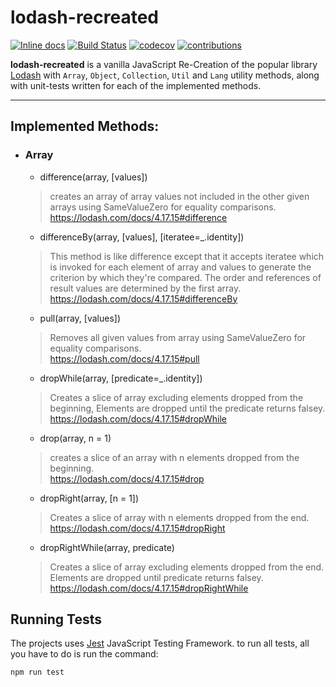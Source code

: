 # lodash-recreated
[![Inline docs](http://inch-ci.org/github/hamzahejja/lodash-recreated.svg?branch=master)](http://inch-ci.org/github/hamzahejja/lodash-recreated)
[![Build Status](https://travis-ci.org/hamzahejja/lodash-recreated.svg?branch=master)](https://travis-ci.org/hamzahejja/lodash-recreated)
[![codecov](https://codecov.io/gh/hamzahejja/lodash-recreated/branch/master/graph/badge.svg?token=RF0GRWWMTW)](https://codecov.io/gh/hamzahejja/lodash-recreated)
[![contributions](https://img.shields.io/badge/Contributions-Welcome-informational)](https://img.shields.io/badge/Contributions-Welcome-informational)


__lodash-recreated__ is a vanilla JavaScript Re-Creation of the popular library [Lodash](https://lodash.com/) with `Array`, `Object`, `Collection`, `Util` and `Lang` utility methods, along with unit-tests written for each of the implemented methods.

-------

## Implemented Methods:
+ ### Array

   + difference(array, [values])
   > creates an array of array values not included in the other given arrays using SameValueZero for equality comparisons.<br>
   https://lodash.com/docs/4.17.15#difference
   
   + differenceBy(array, [values], [iteratee=_.identity])
   > This method is like difference except that it accepts iteratee which is invoked for each element of array and values to generate the criterion by which they're compared. The order and references of result values are determined by the first array.<br>
   https://lodash.com/docs/4.17.15#differenceBy
   
   + pull(array, [values])
   > Removes all given values from array using SameValueZero for equality comparisons.<br>
   https://lodash.com/docs/4.17.15#pull
   
   + dropWhile(array, [predicate=_.identity])
   > Creates a slice of array excluding elements dropped from the beginning, Elements are dropped until the predicate returns falsey.<br>
   https://lodash.com/docs/4.17.15#dropWhile
   
   + drop(array, n = 1)
   > creates a slice of an array with n elements dropped from the beginning.<br>
   https://lodash.com/docs/4.17.15#drop
   
   + dropRight(array, [n = 1])
   > Creates a slice of array with n elements dropped from the end.<br>
   https://lodash.com/docs/4.17.15#dropRight
   
   + dropRightWhile(array, predicate)
   > Creates a slice of array excluding elements dropped from the end. Elements are dropped until predicate returns falsey.<br>
   https://lodash.com/docs/4.17.15#dropRightWhile


## Running Tests
The projects uses [Jest](https://jestjs.io/en/) JavaScript Testing Framework. to run all tests, all you have to do is run the command:


`npm run test`
